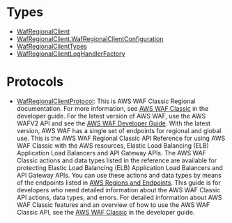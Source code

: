 # Types

  - [WafRegionalClient](/aws-sdk-swift/reference/0.x/AWSWAFRegional/WafRegionalClient)
  - [WafRegionalClient.WafRegionalClientConfiguration](/aws-sdk-swift/reference/0.x/AWSWAFRegional/WafRegionalClient_WafRegionalClientConfiguration)
  - [WafRegionalClientTypes](/aws-sdk-swift/reference/0.x/AWSWAFRegional/WafRegionalClientTypes)
  - [WafRegionalClientLogHandlerFactory](/aws-sdk-swift/reference/0.x/AWSWAFRegional/WafRegionalClientLogHandlerFactory)

# Protocols

  - [WafRegionalClientProtocol](/aws-sdk-swift/reference/0.x/AWSWAFRegional/WafRegionalClientProtocol):
    This is AWS WAF Classic Regional documentation. For more information, see [AWS WAF Classic](https://docs.aws.amazon.com/waf/latest/developerguide/classic-waf-chapter.html) in the developer guide. For the latest version of AWS WAF, use the AWS WAFV2 API and see the [AWS WAF Developer Guide](https://docs.aws.amazon.com/waf/latest/developerguide/waf-chapter.html). With the latest version, AWS WAF has a single set of endpoints for regional and global use. This is the AWS WAF Regional Classic API Reference for using AWS WAF Classic with the AWS resources, Elastic Load Balancing (ELB) Application Load Balancers and API Gateway APIs. The AWS WAF Classic actions and data types listed in the reference are available for protecting Elastic Load Balancing (ELB) Application Load Balancers and API Gateway APIs. You can use these actions and data types by means of the endpoints listed in [AWS Regions and Endpoints](https://docs.aws.amazon.com/general/latest/gr/rande.html#waf_region). This guide is for developers who need detailed information about the AWS WAF Classic API actions, data types, and errors. For detailed information about AWS WAF Classic features and an overview of how to use the AWS WAF Classic API, see the [AWS WAF Classic](https://docs.aws.amazon.com/waf/latest/developerguide/classic-waf-chapter.html) in the developer guide.
